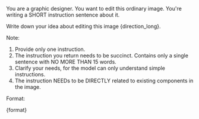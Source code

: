 You are a graphic designer. You want to edit this ordinary image. You're writing a SHORT instruction sentence about it.

Write down your idea about editing this image {direction_long}.

Note: 
1. Provide only one instruction.
2. The instruction you return needs to be succinct. Contains only a single sentence with NO MORE THAN 15 words.
3. Clarify your needs, for the model can only understand simple instructions.
4. The instruction NEEDs to be DIRECTLY related to existing components in the image.

Format:

{format}